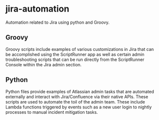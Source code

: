 # jira-automation
Automation related to Jira using python and Groovy.

## Groovy
Groovy scripts include examples of various customizations in Jira that can be accomplished using the ScriptRunner app as well as certain admin troubleshooting scripts that can be run directly from the ScriptRunner Console within the Jira admin section.

## Python
Python files provide examples of Atlassian admin tasks that are automated externally and interact with Jira/Confluence via their native APIs. These scripts are used to automate the toil of the admin team. These include Lambda functions triggered by events such as a new user login to nightly processes to manual incident mitigation tasks.
